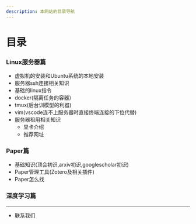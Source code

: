 ```yaml
---
description: 本网站的目录导航
---
```


# 目录

### Linux服务器篇

* 虚拟机的安装和Ubuntu系统的本地安装
* 服务器ssh连接相关知识
* 基础的linux指令
* docker(隔离任务的容器）
* tmux(后台训模型的利器)
* vim(vscode连不上服务器时直接终端连接的下位代替)
* 服务器租用相关知识
  * 显卡介绍
  * 推荐网址

### Paper篇 <a href="#basic" id="basic"></a>

* 基础知识(顶会初识,arxiv初识,googlescholar初识)
* Paper管理工具(Zotero及相关插件)
* Paper怎么找

### 深度学习篇 <a href="#core" id="core"></a>

***

* 联系我们
